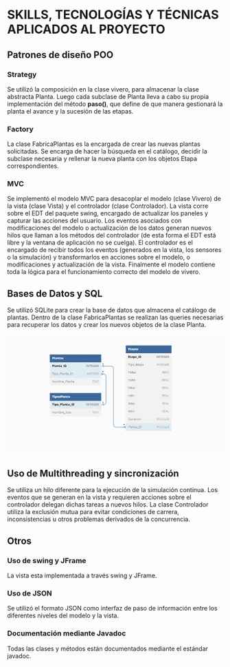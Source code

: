 
# SKILLS, TECNOLOGÍAS Y TÉCNICAS APLICADOS AL PROYECTO

## Patrones de diseño POO

### Strategy

Se utilizó la composición en la clase vivero, para almacenar la clase abstracta Planta. Luego cada subclase de Planta lleva a cabo su propia implementación del método **paso()**, que define
de que manera gestionará la planta el avance y la sucesión de las etapas.

### Factory

La clase FabricaPlantas es la encargada de crear las nuevas plantas solicitadas. Se encarga de hacer la búsqueda en el catálogo, decidir la subclase necesaria y rellenar la nueva planta con 
los objetos Etapa correspondientes.

### MVC

Se implementó el modelo MVC para desacoplar el modelo (clase Vivero) de la vista (clase Vista) y el controlador (clase Controlador). La vista corre sobre el EDT del paquete swing, encargado
de actualizar los paneles y capturar las acciones del usuario. Los eventos asociados con modificaciones del modelo o actualización de los datos generan nuevos hilos que llaman a los métodos del
controlador (de esta forma el EDT está libre y la ventana de aplicación no se cuelga). El controlador es el encargado de recibir todos los eventos (generados en la vista, los sensores o la 
simulación) y transformarlos en acciones sobre el modelo, o modificaciones y actualización de la vista. Finalmente el modelo contiene toda la lógica para el funcionamiento correcto del modelo
de vivero.

## Bases de Datos y SQL

Se utilizó SQLite para crear la base de datos que almacena el catálogo de plantas. Dentro de la clase FabricaPlantas se realizan las queries necesarias para recuperar los datos y
crear los nuevos objetos de la clase Planta.

![Diagrama de la DB CatalogoPlantas](./DB_Diagram.jpg)

## Uso de Multithreading y sincronización

Se utiliza un hilo diferente para la ejecución de la simulación continua. Los eventos que se generan en la vista y requieren acciones sobre el controlador delegan dichas tareas a nuevos hilos.
La clase Controlador utiliza la exclusión mutua para evitar condiciones de carrera, inconsistencias u otros problemas derivados de la concurrencia.

## Otros

### Uso de swing y JFrame

La vista esta implementada a través swing y JFrame.

### Uso de JSON

Se utilizó el formato JSON como interfaz de paso de información entre los diferentes niveles del modelo y la vista.

### Documentación mediante Javadoc

Todas las clases y métodos están documentados mediante el estándar javadoc.